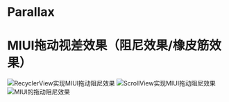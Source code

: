 # Parallax
# MIUI拖动视差效果（阻尼效果/橡皮筋效果）


![RecyclerView实现MIUI拖动阻尼效果](https://github.com/xiaoyanger0825/Parallax/raw/master/images/a.gif)
![ScrollView实现MIUI拖动阻尼效果](https://github.com/xiaoyanger0825/Parallax/raw/master/images/b.gif)
![MIUI的拖动阻尼效果](https://github.com/xiaoyanger0825/Parallax/raw/master/images/c.gif)
